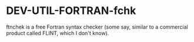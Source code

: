 DEV-UTIL-FORTRAN-fchk
=====================

ftnchek is a free Fortran syntax checker (some say, similar to a commercial product called FLINT, which I don't know).
